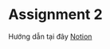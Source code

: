 # Assignment 2

Hướng dẫn tại đây [Notion](https://harsh-fold-50d.notion.site/Assignment-2-16e9320a1ed84cab89f1d745f7a47bcb)